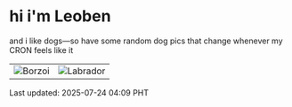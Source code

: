 # hi i'm Leoben

and i like dogs—so have some random dog pics that change whenever my CRON feels like it

|  |  |
|--------|----------|
| ![Borzoi](https://random-dog-vercel.vercel.app/api/random-borzoi?v=1753301390) | ![Labrador](https://random-dog-vercel.vercel.app/api/random-labrador?v=1753301390) |

Last updated: 2025-07-24 04:09 PHT
